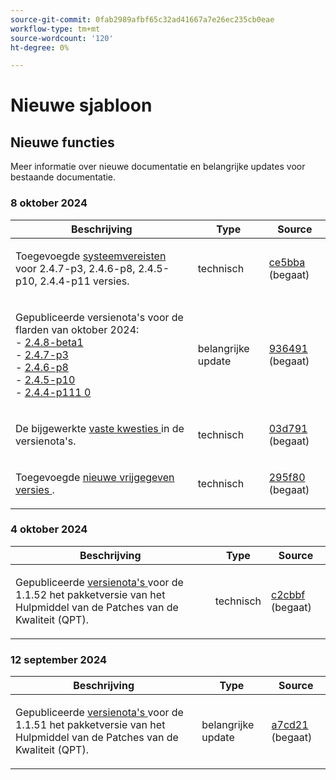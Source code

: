 ```yaml
---
source-git-commit: 0fab2989afbf65c32ad41667a7e26ec235cb0eae
workflow-type: tm+mt
source-wordcount: '120'
ht-degree: 0%

---
```

# Nieuwe sjabloon

## Nieuwe functies

Meer informatie over nieuwe documentatie en belangrijke updates voor bestaande documentatie.

### 8 oktober 2024

<table style="table-layout:auto;">
  <thead>
    <tr>
      <th>Beschrijving</th>
      <th>Type</th>
      <th>Source</th>
    </tr>
  </thead>
  <tbody>
    <tr>
      <td><p>Toegevoegde <a href="https://experienceleague.adobe.com/en/docs/commerce-operations/installation-guide/system-requirements"> systeemvereisten </a> voor 2.4.7-p3, 2.4.6-p8, 2.4.5-p10, 2.4.4-p11 versies.</p>
</td>
      <td>technisch</td>
      <td><a href="https://github.com/AdobeDocs/commerce-operations.en/commit/ce5bbafb3887c8bfb803f37fe33133fed9a23783"> ce5bba </a> (begaat)</td>
    </tr>
    <tr>
      <td><p>Gepubliceerde versienota's voor de flarden van oktober 2024:<br /> - <a href="https://experienceleague.adobe.com/en/docs/commerce-operations/release/notes/adobe-commerce/2-4-8"> 2.4.8-beta1 </a><br /> - <a href="https://experienceleague.adobe.com/en/docs/commerce-operations/release/notes/security-patches/2-4-7-patches"> 2.4.7-p3 </a><br /> - <a href="https://experienceleague.adobe.com/en/docs/commerce-operations/release/notes/security-patches/2-4-6-patches"> 2.4.6-p8 </a><br /> - <a href="https://experienceleague.adobe.com/en/docs/commerce-operations/release/notes/security-patches/2-4-5-patches"> 2.4.5-p10 </a><br /> - <a href="https://experienceleague.adobe.com/en/docs/commerce-operations/release/notes/security-patches/2-4-4-patches"> 2.4.4-p111 0</a></p>
</td>
      <td>belangrijke update</td>
      <td><a href="https://github.com/AdobeDocs/commerce-operations.en/commit/93649180699470370f8e4de4f5d544689bb385bc"> 936491 </a> (begaat)</td>
    </tr>
    <tr>
      <td><p>De bijgewerkte <a href="https://experienceleague.adobe.com/en/docs/commerce-operations/release/notes/adobe-commerce/2-4-8#fixed-issues"> vaste kwesties </a> in de versienota's.</p>
</td>
      <td>technisch</td>
      <td><a href="https://github.com/AdobeDocs/commerce-operations.en/commit/03d7916aed86aa3869a0abaf32a9c2678add9bd2"> 03d791 </a> (begaat)</td>
    </tr>
    <tr>
      <td><p>Toegevoegde <a href="https://experienceleague.adobe.com/en/docs/commerce-operations/release/versions"> nieuwe vrijgegeven versies </a>.</p>
</td>
      <td>technisch</td>
      <td><a href="https://github.com/AdobeDocs/commerce-operations.en/commit/295f801219885c6908faea35648878fb7a4d8ec1"> 295f80 </a> (begaat)</td>
    </tr>
  </tbody>
</table>

### 4 oktober 2024

<table style="table-layout:auto;">
  <thead>
    <tr>
      <th>Beschrijving</th>
      <th>Type</th>
      <th>Source</th>
    </tr>
  </thead>
  <tbody>
    <tr>
      <td><p>Gepubliceerde <a href="https://experienceleague.adobe.com/docs/commerce-operations/tools/quality-patches-tool/release-notes.html"> versienota's </a> voor de 1.1.52 het pakketversie van het Hulpmiddel van de Patches van de Kwaliteit (QPT).</p>
</td>
      <td>technisch</td>
      <td><a href="https://github.com/AdobeDocs/commerce-operations.en/commit/c2cbbf8032ea9d29dc3c17e146ced81d7137bf77"> c2cbbf </a> (begaat)</td>
    </tr>
  </tbody>
</table><!-- date_group -->

### 12 september 2024

<table style="table-layout:auto;">
  <thead>
    <tr>
      <th>Beschrijving</th>
      <th>Type</th>
      <th>Source</th>
    </tr>
  </thead>
  <tbody>
    <tr>
      <td><p>Gepubliceerde <a href="https://experienceleague.adobe.com/docs/commerce-operations/tools/quality-patches-tool/release-notes.html"> versienota's </a> voor de 1.1.51 het pakketversie van het Hulpmiddel van de Patches van de Kwaliteit (QPT).</p>
</td>
      <td>belangrijke update</td>
      <td><a href="https://github.com/AdobeDocs/commerce-operations.en/commit/a7cd214422842e321284f1ddc62fdab2796078d2"> a7cd21 </a> (begaat)</td>
    </tr>
  </tbody>
</table><!-- date_group --><!-- month_group --><!-- year_group -->
